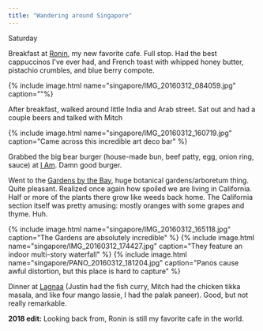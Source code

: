 ```yaml
---
title: "Wandering around Singapore"
---
```


Saturday

Breakfast at [Ronin](http://ronin.sg/), my new favorite cafe. Full stop. Had the best cappuccinos I've ever had, and French toast with whipped honey butter, pistachio crumbles, and blue berry compote.

{% include image.html name="singapore/IMG_20160312_084059.jpg" caption=""%}

After breakfast, walked around little India and Arab street. Sat out and had a couple beers and talked with Mitch

{% include image.html name="singapore/IMG_20160312_160719.jpg" caption="Came across this incredible art deco bar" %}

Grabbed the big bear burger (house-made bun, beef patty, egg, onion ring, sauce) at [I Am](https://www.facebook.com/Iamathajilane). Damn good burger.

Went to the [Gardens by the Bay](http://www.gardensbythebay.com.sg/), huge botanical gardens/arboretum thing. Quite pleasant. Realized once again how spoiled we are living in California. Half or more of the plants there grow like weeds back home. The California section itself was pretty amusing: mostly oranges with some grapes and thyme. Huh.

{% include image.html name="singapore/IMG_20160312_165118.jpg" caption="The Gardens are absolutely incredible" %}
{% include image.html name="singapore/IMG_20160312_174427.jpg" caption="They feature an indoor multi-story waterfall" %}
{% include image.html name="singapore/PANO_20160312_181204.jpg" caption="Panos cause awful distortion, but this place is hard to capture" %}

Dinner at [Lagnaa](http://www.lagnaa.com/) (Justin had the fish curry, Mitch had the chicken tikka masala, and like four mango lassie, I had the palak paneer). Good, but not really remarkable.

**2018 edit:** Looking back from, Ronin is still my favorite cafe in the world.